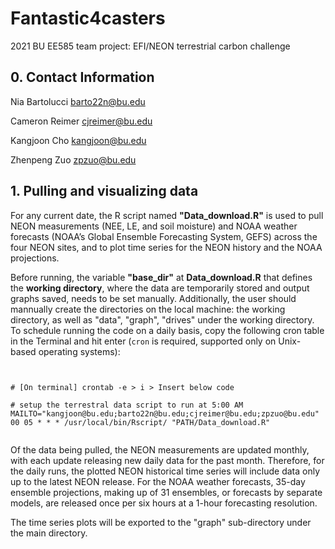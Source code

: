 # Fantastic4casters 

2021 BU EE585 team project: EFI/NEON terrestrial carbon challenge 


## 0. Contact Information


Nia Bartolucci
barto22n@bu.edu

Cameron Reimer
cjreimer@bu.edu 

Kangjoon Cho
kangjoon@bu.edu

Zhenpeng Zuo
zpzuo@bu.edu


## 1. Pulling and visualizing data


For any current date, the R script named **"Data_download.R"** is used to pull NEON measurements (NEE, LE, and soil moisture) and NOAA weather forecasts (NOAA’s Global Ensemble Forecasting System, GEFS) across the four NEON sites, and to plot time series for the NEON history and the NOAA projections.

Before running, the variable **"base_dir"** at **Data_download.R** that defines the **working directory**, where the data are temporarily stored and output graphs saved, needs to be set manually. Additionally, the user should mannually create the directories on the local machine: the working directory, as well as "data", "graph", "drives" under the working directory. To schedule running the code on a daily basis, copy the following cron table in the Terminal and hit enter (`cron` is required, supported only on Unix-based operating systems): 


```


# [On terminal] crontab -e > i > Insert below code 

# setup the terrestral data script to run at 5:00 AM
MAILTO="kangjoon@bu.edu;barto22n@bu.edu;cjreimer@bu.edu;zpzuo@bu.edu"
00 05 * * * /usr/local/bin/Rscript/ "PATH/Data_download.R"


```


Of the data being pulled, the NEON measurements are updated monthly, with each update releasing new daily data for the past month. Therefore, for the daily runs, the plotted NEON historical time series will include data only up to the latest NEON release. For the NOAA weather forecasts, 35-day ensemble projections, making up of 31 ensembles, or forecasts by separate models, are released once per six hours at a 1-hour forecasting resolution.

The time series plots will be exported to the "graph" sub-directory under the main directory. 


